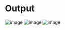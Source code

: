 # Output

![image](https://github.com/user-attachments/assets/73caee04-78f3-473a-8a0e-dac38bafda27)
![image](https://github.com/user-attachments/assets/5eae2548-aecf-4098-8a7d-cb7e1a16d8a8)
![image](https://github.com/user-attachments/assets/91164622-7215-4c76-9dfa-df733b3d17ea)


